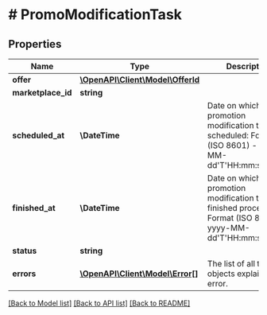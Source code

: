 # # PromoModificationTask

## Properties

Name | Type | Description | Notes
------------ | ------------- | ------------- | -------------
**offer** | [**\OpenAPI\Client\Model\OfferId**](OfferId.md) |  | [optional]
**marketplace_id** | **string** |  | [optional]
**scheduled_at** | **\DateTime** | Date on which the promotion modification task was scheduled: Format (ISO 8601) - yyyy-MM-dd&#39;T&#39;HH:mm:ss.SSSZ. | [optional]
**finished_at** | **\DateTime** | Date on which the promotion modification task finished processing: Format (ISO 8601) - yyyy-MM-dd&#39;T&#39;HH:mm:ss.SSSZ. | [optional]
**status** | **string** |  | [optional]
**errors** | [**\OpenAPI\Client\Model\Error[]**](Error.md) | The list of all the error objects explaining the error. | [optional]

[[Back to Model list]](../../README.md#models) [[Back to API list]](../../README.md#endpoints) [[Back to README]](../../README.md)
